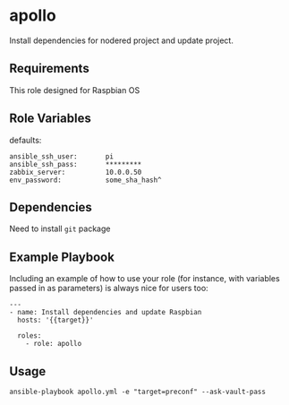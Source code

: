 apollo
=========

Install dependencies for nodered project and update project.


Requirements
------------

This role designed for Raspbian OS

Role Variables
--------------

defaults:

```
ansible_ssh_user:       pi
ansible_ssh_pass:       *********
zabbix_server:          10.0.0.50
env_password:           some_sha_hash^
```

Dependencies
------------

Need to install `git` package

Example Playbook
----------------

Including an example of how to use your role (for instance, with variables passed in as parameters) is always nice for users too:

```
---
- name: Install dependencies and update Raspbian
  hosts: '{{target}}'

  roles:
    - role: apollo

```
Usage
-----

`ansible-playbook apollo.yml -e "target=preconf" --ask-vault-pass`
